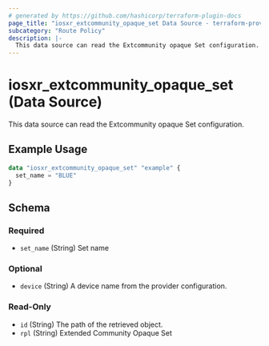 ```yaml
---
# generated by https://github.com/hashicorp/terraform-plugin-docs
page_title: "iosxr_extcommunity_opaque_set Data Source - terraform-provider-iosxr"
subcategory: "Route Policy"
description: |-
  This data source can read the Extcommunity opaque Set configuration.
---
```


# iosxr_extcommunity_opaque_set (Data Source)

This data source can read the Extcommunity opaque Set configuration.

## Example Usage

```terraform
data "iosxr_extcommunity_opaque_set" "example" {
  set_name = "BLUE"
}
```

<!-- schema generated by tfplugindocs -->
## Schema

### Required

- `set_name` (String) Set name

### Optional

- `device` (String) A device name from the provider configuration.

### Read-Only

- `id` (String) The path of the retrieved object.
- `rpl` (String) Extended Community Opaque Set
